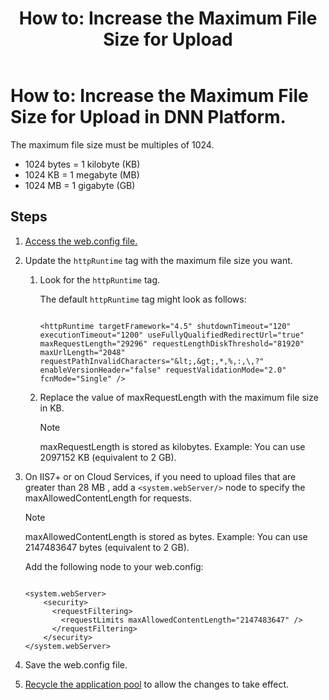 ﻿---
uid: ts-how-to-increase-max-upload-file-size
locale: en
title: "How to: Increase the Maximum File Size for Upload"
dnnversion: 09.02.00
related-topics: ts-error-login-ip-filtering-is-currently-disabled,ts-error-another-user-has-taken-action-on-the-page,ts-error-unknown-server-tag-DNNComboBox,ts-error-could-not-load-awssdk,ts-error-sql-timeout,ts-error-argumentnullexception-after-move-upgrade,ts-install-missing-resources,ts-mixed-content-ssl,ts-broken-profile-image,ts-page-remains-in-draft,ts-unable-to-remove-page-redirect-urls,ts-site-theme-not-loading,ts-incomplete-content-localization,ts-missing-persona-bar
---

# How to: Increase the Maximum File Size for Upload in DNN Platform.

The maximum file size must be multiples of 1024.

*   1024 bytes = 1 kilobyte (KB)
*   1024 KB = 1 megabyte (MB)
*   1024 MB = 1 gigabyte (GB)

## Steps

1.  [Access the web.config file.](xref:access-web-config)
2.  Update the `httpRuntime` tag with the maximum file size you want.
    1.  Look for the `httpRuntime` tag.

        The default `httpRuntime` tag might look as follows:

        ```

        <httpRuntime targetFramework="4.5" shutdownTimeout="120" executionTimeout="1200" useFullyQualifiedRedirectUrl="true" maxRequestLength="29296" requestLengthDiskThreshold="81920" maxUrlLength="2048" requestPathInvalidCharacters="&lt;,&gt;,*,%,:,\,?" enableVersionHeader="false" requestValidationMode="2.0" fcnMode="Single" />

        ```

    2.  Replace the value of maxRequestLength with the maximum file size in KB.

        > [!NOTE]
        > maxRequestLength is stored as kilobytes. Example: You can use 2097152 KB (equivalent to 2 GB).

3.  On IIS7+ or on Cloud Services, if you need to upload files that are greater than 28 MB , add a `<system.webServer/>` node to specify the maxAllowedContentLength for requests.

    > [!NOTE]
    > maxAllowedContentLength is stored as bytes. Example: You can use 2147483647 bytes (equivalent to 2 GB).

    Add the following node to your web.config:

    ```

    <system.webServer>
        <security>
          <requestFiltering>
            <requestLimits maxAllowedContentLength="2147483647" />
          </requestFiltering>
        </security>
    </system.webServer>

    ```

4.  Save the web.config file.
5.  [Recycle the application pool](https://docs.microsoft.com/en-us/previous-versions/windows/it-pro/windows-server-2008-R2-and-2008/cc770764(v%3dws.10)) to allow the changes to take effect.

